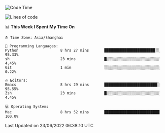 <!--START_SECTION:waka-->
![Code Time](http://img.shields.io/badge/Code%20Time-739%20hrs%2052%20mins-blue)

![Lines of code](https://img.shields.io/badge/From%20Hello%20World%20I%27ve%20Written-22%20Thousand%20lines%20of%20code-blue)

📊 **This Week I Spent My Time On** 

```text
⌚︎ Time Zone: Asia/Shanghai

💬 Programming Languages: 
Python                   8 hrs 27 mins       ███████████████████████░░   95.33% 
sh                       23 mins             █░░░░░░░░░░░░░░░░░░░░░░░░   4.45% 
Git                      1 min               ░░░░░░░░░░░░░░░░░░░░░░░░░   0.22%

🔥 Editors: 
Emacs                    8 hrs 29 mins       ████████████████████████░   95.55% 
Zsh                      23 mins             █░░░░░░░░░░░░░░░░░░░░░░░░   4.45%

💻 Operating System: 
Mac                      8 hrs 52 mins       █████████████████████████   100.0%

```


 Last Updated on 23/06/2022 06:38:10 UTC
<!--END_SECTION:waka-->
